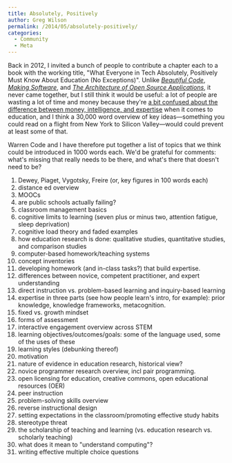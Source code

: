 ```yaml
---
title: Absolutely, Positively
author: Greg Wilson
permalink: /2014/05/absolutely-positively/
categories:
  - Community
  - Meta
---
```

Back in 2012, I invited a bunch of people to contribute a chapter each to a book with the working title, "What Everyone in Tech Absolutely, Positively Must Know About Education (No Exceptions)". Unlike [*Beautiful Code*][1], [*Making Software*][2], and [*The Architecture of Open Source Applications*][3], it never came together, but I still think it would be useful: a lot of people are wasting a lot of time and money because they're [a bit confused about the difference between money, intelligence, and expertise][4] when it comes to education, and I think a 30,000 word overview of key ideas—something you could read on a flight from New York to Silicon Valley—would could prevent at least some of that.

Warren Code and I have therefore put together a list of topics that we think could be introduced in 1000 words each. We'd be grateful for comments: what's missing that really needs to be there, and what's there that doesn't need to be?

1.  Dewey, Piaget, Vygotsky, Freire (or, key figures in 100 words each)
2.  distance ed overview
3.  MOOCs
4.  are public schools actually failing?
5.  classroom management basics
6.  cognitive limits to learning (seven plus or minus two, attention fatigue, sleep deprivation)
7.  cognitive load theory and faded examples
8.  how education research is done: qualitative studies, quantitative studies, and comparison studies
9.  computer-based homework/teaching systems
10. concept inventories
11. developing homework (and in-class tasks?) that build expertise.
12. differences between novice, competent practitioner, and expert understanding
13. direct instruction vs. problem-based learning and inquiry-based learning
14. expertise in three parts (see how people learn's intro, for example): prior knowledge, knowledge frameworks, metacognition.
15. fixed vs. growth mindset
16. forms of assessment
17. interactive engagement overview across STEM
18. learning objectives/outcomes/goals: some of the language used, some of the uses of these
19. learning styles (debunking thereof)
20. motivation
21. nature of evidence in education research, historical view?
22. novice programmer research overview, incl pair programming.
23. open licensing for education, creative commons, open educational resources (OER)
24. peer instruction
25. problem-solving skills overview
26. reverse instructional design
27. setting expectations in the classroom/promoting effective study habits
28. stereotype threat
29. the scholarship of teaching and learning (vs. education research vs. scholarly teaching)
30. what does it mean to "understand computing"?
31. writing effective multiple choice questions

 [1]: http://www.amazon.com/Beautiful-Code-Leading-Programmers-Practice/dp/0596510047
 [2]: http://www.amazon.com/Making-Software-Really-Works-Believe/dp/0596808321
 [3]: http://aosabook.org
 [4]: http://theeducationscientist.blogspot.ca/2014/05/mind-quicksand-word-of-warning-to.html
